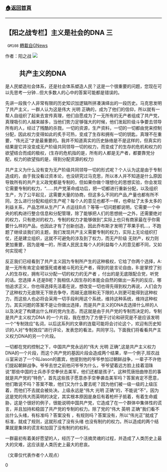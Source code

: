 ###  [:house:返回首頁](https://github.com/ourhimalayas/txt)
---

## 【阳之战专栏】主义是社会的DNA 三
` GM108` [轉載自GNews](https://gnews.org/zh-hans/646459/)

作者：阳之战
![]()![](https://gnews-media-offload.s3.amazonaws.com/wp-content/uploads/2020/12/13211941/4B836385-217F-426F-A8FB-E2EDBF75F0CD.png)
##          共产主义的DNA 

是人民塑造社会体系，还是社会体系塑造人民？这是一个很重要的问题，您现在可以先思考一分钟…但大多数人的心中的答案可能都是错误的。

先讲一段我个人非常有限的历史知识加逻辑所拼凑演绎出的一段历史。马克思发明了共产主义，一群人认为这是伟大 光明 正确的，成为了他们的信仰，所以就有一帮人自组织了起来去宣传真理，他们自愿成为了一无所有的无产者组成了共产党，真理吸引的人越来越多，当他们势力足够强大的时候，他们发起阶级斗争要去领导所有的人，经过了残酷的杀戮，一切的资源，生产资料，一切的一切都由党来控制分配，因此权力变得如此的炙手可热，变成了生存和拥有一切的钥匙，真理不在重要，“伟光正”才是最重要的。我并不知道真实的历史脉络是不是这样的，但真实的结果是它并没变成无产阶级共同领导一切的权力，而变成了的生存的危机和权力的欲望结合而成的极权，(生存的危机指的是，所有的人都是无产者，都要靠党分配，权力的欲望指的是，得到分配资源的权力)

共产主义为什么没有变为无产阶级共同领导一切的形式呢？个人认为这是由于专制造成的，由于我没看过资本论，也没研究过马克思，所以本人并不知道是什么原因导致所有的共产主义政党都是专制的，但如果你做个理想化的思想实验，你会发现它需要专制的权力，“……共产党革命成功后，把一切都进行重新分配，以及组织生产，为了公平起见，这需要大量的协商，但这多么不同的产品,产量也都有所不同，怎么进行分配和组织生产呢？每个人的意见也都不一样，也牵扯了太多太多的利益关系，产品怎样从生产厂A 点运往B点？等等一切问题都说明，它需要一个中央的机构进行整合信息和分配管理，除了能够把人们的思想统一之外，还需要绝对的权力，只有绝对的权力，专制的权力才能够做到”,实际上也只有商家最在乎你需要什么样的产品，也因此才有了创新创造，因此乔布斯才发明了苹果手机…，不跑题了继续谈我们的主题，我们发现共产主义需要专制的权力，实际上无论组织打仗，还是建立组织，这就不可避免的涉及到了权力，而无产阶级 无财产，权力则更加重要，因为是唯一的，所谓人民民主每个人的利益每个人的意见都不同，又如何实现呢？

反正我们已经看到了共产主义因为专制所产生的这种极权，它给了你两个选择，A:是一无所有肯定会被饿死或者被斗死的无产者，得到的是言论自由，B:是掌控了别人的生存权，拥有可以分配一切的权力的无产者 ，付出的是无底限配合党，听党的话。您选择 A 还是B呢？我相信人因生存的本能会自然的做出一系列的反应，哪怕追求正义，你也得选择先活着在说，想改变一切也得先得到权力再说，人们会为了这种权力无底限无下限去争夺，而越无底限和无下限的人则更可能得到这种权力，而这些人也必将会采用一切手段利用这个系统，维持这种系统，维持这种权力。其实问题的答案不是让你做出选择，而是共产主义的DNA去选择什么样的人以及决定了构建出什么样的党内生态，而这就是由于共产党的专制而决定的，专制是共产主义权力DNA 的一个片段，我在想为了方便于讨论和研究是不是应该发明一个“专制效应”名词，以后这系列的文章的连载可能将会讨论这个，欢迎有历史知识的人对“专制效应”进行评论，发表您的看法，共同学习。下面我们将看看共产主义权力DNA的另一个片段。

一切都在党的控制之下，中国共产党永远的“伟大 光明 正确”,这是共产主义权力DNA的一个片段，而这个共产党的基因片段会造成两个结果，举一个例子,班农战斗室采访了一个叫Jason的嘉宾，他提到他的爷爷参加过朝鲜战争，一辈子不许他们提起朝鲜战争。爷爷去世之前他问爷爷为什么，爷爷望着远方脸上挂着泪珠说“那些中国的士兵赤手空拳伏击美军，他们还都是孩子”。这种荒唐扭曲惨忍的事就是共产党的“特色”，首先这些孩子愿意赤手空拳袭击美军吗？答案肯定不愿意，他们敢说不吗？答案不敢，他们又为什么要去呢？因为他们被一级一级的上级压着，而他们不去就会被处决。上级永远是“伟大 光明 正确”的，不能说“不”，因为这是党的伟大而英明的决定，其实根本原因是身后有着枪杆子抵着，有着生命威胁，这是个很好的例子，很能说明中国共产党，它造成了在一个群体中集体性的谎言，并且加持和稳固了共产党的专制的权力。除了党的“伟大 英明 正确”我们看不出什么头绪，有标准吗？答案没有 ，有规则吗？答案没有，所以“伟光正”就成了标准，就成了规则，这就形成了没有头绪 也没有制约的权力。所以造成的两个结果就是集体的谎言和加固了没有制约的权利。

一群最初有着美好愿望的人，经历了一个活摘灵魂的过程，并造成了人类历史上最大的灾难，这应该是人类历史上最大的悲哀。

（文章仅代表作者个人观点）

0
